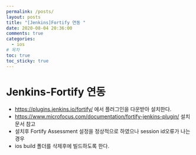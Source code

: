 ```yaml
---
permalink: /posts/
layout: posts
title: "[Jenkins]Fortify 연동 "
date: 2020-08-04 20:36:00
comments: true
categories:
  - ios
# 목차
toc: true
toc_sticky: true
---
```

# Jenkins-Fortify 연동
  * https://plugins.jenkins.io/fortify/ 에서 플러그인을 다운받아 설치한다.
  * https://www.microfocus.com/documentation/fortify-jenkins-plugin/ 설치 문서 참고
  * 설치후 Fortify Assessment 설정을 정상적으로 하였으나 session id오류가 나는 경우
  * ios build 폴더를 삭제후에 빌드하도록 한다.

